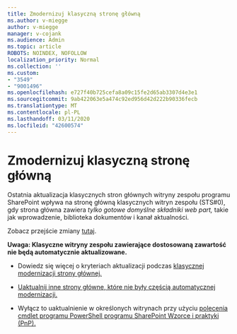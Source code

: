 ```yaml
---
title: Zmodernizuj klasyczną stronę główną
ms.author: v-miegge
author: v-miegge
manager: v-cojank
ms.audience: Admin
ms.topic: article
ROBOTS: NOINDEX, NOFOLLOW
localization_priority: Normal
ms.collection: ''
ms.custom:
- "3549"
- "9001496"
ms.openlocfilehash: e727f40b725cefa8a09c15fe2d65ab3307d4e3e1
ms.sourcegitcommit: 9ab422063e5a474c92ed956d42d222b90336fecb
ms.translationtype: MT
ms.contentlocale: pl-PL
ms.lasthandoff: 03/11/2020
ms.locfileid: "42600574"
---
```

# <a name="modernize-the-classic-home-page"></a>Zmodernizuj klasyczną stronę główną

Ostatnia aktualizacja klasycznych stron głównych witryny zespołu programu SharePoint wpływa na stronę główną klasycznych witryn zespołu (STS#0), gdy strona główna zawiera *tylko gotowe domyślne składniki web part,* takie jak wprowadzenie, biblioteka dokumentów i kanał aktualności.

Zobacz przejście zmiany [tutaj](https://docs.microsoft.com/sharepoint/sharepointonline/media/homepage-upgrade-gif.gif). 

**Uwaga: Klasyczne witryny zespołu zawierające dostosowaną zawartość nie będą automatycznie aktualizowane.**

* Dowiedz się więcej o kryteriach aktualizacji podczas [klasycznej modernizacji strony głównej.](https://docs.microsoft.com/sharepoint/disable-auto-modernization-classic-home-pages#why-update-classic-team-site-home-pages-to-modern)

* [Uaktualnij inne strony główne, które nie były częścią automatycznej modernizacji.](https://docs.microsoft.com/sharepoint/dev/transform/modernize-userinterface-site-pages)

* Wyłącz to uaktualnienie w określonych witrynach przy użyciu [polecenia cmdlet programu PowerShell programu SharePoint Wzorce i praktyki (PnP).](https://docs.microsoft.com/powershell/sharepoint/sharepoint-pnp/sharepoint-pnp-cmdlets)
